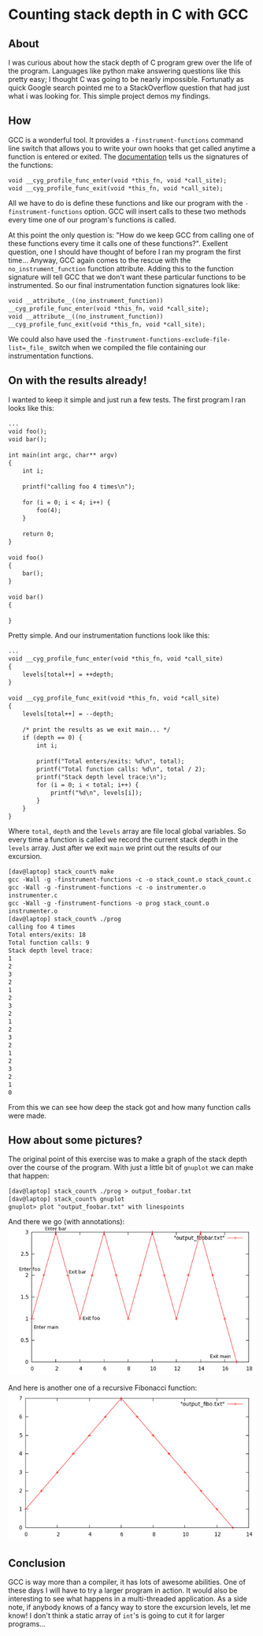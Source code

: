 # Counting stack depth in C with GCC

## About 
I was curious about how the stack depth of C program grew
over the life of the program.  Languages like python make answering
questions like this pretty easy; I thought C was going to be nearly
impossible.  Fortunatly as quick Google search pointed me to a
StackOverflow question that had just what i was looking for.  This
simple project demos my findings.

## How 
GCC is a wonderful tool.  It provides a
`-finstrument-functions` command line switch that allows you to write
your own hooks that get called anytime a function is entered or
exited.  The
[documentation](http://gcc.gnu.org/onlinedocs/gcc/Code-Gen-Options.html)
tells us the signatures of the functions:

    void __cyg_profile_func_enter(void *this_fn, void *call_site);
    void __cyg_profile_func_exit(void *this_fn, void *call_site);

All we have to do is define these functions and like our program with
the `-finstrument-functions` option.  GCC will insert calls to these
two methods every time one of our program's functions is called.  

At this point the only question is: "How do we keep GCC from calling
one of these functions every time it calls one of these functions?".
Exellent question, one I should have thought of before I ran my
program the first time... Anyway, GCC again comes to the rescue with the
`no_instrument_function` function attribute.  Adding this to the
function signature will tell GCC that we don't want these particular
functions to be instrumented.  So our final instrumentation function
signatures look like:

    void __attribute__((no_instrument_function)) __cyg_profile_func_enter(void *this_fn, void *call_site);
    void __attribute__((no_instrument_function)) __cyg_profile_func_exit(void *this_fn, void *call_site);

We could also have used the
`-finstrument-functions-exclude-file-list=_file_` switch when we
compiled the file containing our instrumentation functions.

## On with the results already!
I wanted to keep it simple and just run a few tests.  The first
program I ran looks like this:

    ...
    void foo();
    void bar();
    
    int main(int argc, char** argv)
    {
        int i;
    
        printf("calling foo 4 times\n");
    
        for (i = 0; i < 4; i++) {
            foo(4);
        }
    
        return 0;
    }
    
    void foo()
    {
        bar();
    }
    
    void bar()
    {
        
    }

Pretty simple.  And our instrumentation functions look like this:

    ...
    void __cyg_profile_func_enter(void *this_fn, void *call_site)
    {
        levels[total++] = ++depth;
    }
    
    void __cyg_profile_func_exit(void *this_fn, void *call_site)
    {
        levels[total++] = --depth;
    
        /* print the results as we exit main... */
        if (depth == 0) {
            int i;
    
            printf("Total enters/exits: %d\n", total);
            printf("Total function calls: %d\n", total / 2);
            printf("Stack depth level trace:\n");
            for (i = 0; i < total; i++) {
                printf("%d\n", levels[i]);
            }
        }
    }

Where `total`, `depth` and the `levels` array are file local global
variables.  So every time a function is called we record the current
stack depth in the `levels` array.  Just after we exit `main` we print
out the results of our excursion.  

    [dav@laptop] stack_count% make
    gcc -Wall -g -finstrument-functions -c -o stack_count.o stack_count.c
    gcc -Wall -g -finstrument-functions -c -o instrumenter.o instrumenter.c
    gcc -Wall -g -finstrument-functions -o prog stack_count.o instrumenter.o
    [dav@laptop] stack_count% ./prog 
    calling foo 4 times
    Total enters/exits: 18
    Total function calls: 9
    Stack depth level trace:
    1
    2
    3
    2
    1
    2
    3
    2
    1
    2
    3
    2
    1
    2
    3
    2
    1
    0

From this we can see how deep the stack got and how many function
calls were made.  

## How about some pictures?
The original point of this exercise was to make a graph of the stack
depth over the course of the program.  With just a little bit of
`gnuplot` we can make that happen:

    [dav@laptop] stack_count% ./prog > output_foobar.txt
    [dav@laptop] stack_count% gnuplot                   
    gnuplot> plot "output_foobar.txt" with linespoints

And there we go (with annotations): 
![Plot](demos/plot_foobar.png)

And here is another one of a recursive Fibonacci function:
![Plot](demos/plot_fibo.png)

## Conclusion 
GCC is way more than a compiler, it has lots of awesome
abilities.  One of these days I will have to try a larger program in
action.  It would also be interesting to see what happens in a
multi-threaded application.  As a side note, if anybody knows of a
fancy way to store the excursion levels, let me know!  I don't think a
static array of `int`'s is going to cut it for larger programs...
